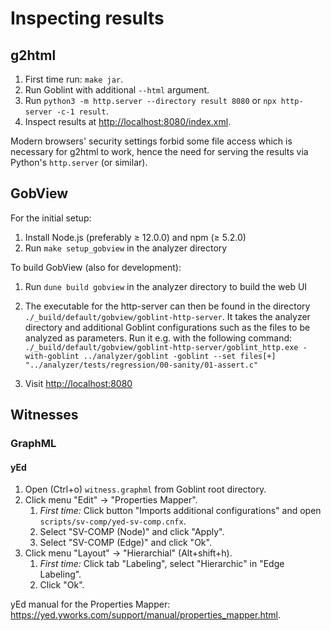 # Inspecting results

## g2html
1. First time run: `make jar`.
2. Run Goblint with additional `--html` argument.
3. Run `python3 -m http.server --directory result 8080`
   or  `npx http-server -c-1 result`.
4. Inspect results at <http://localhost:8080/index.xml>.

Modern browsers' security settings forbid some file access which is necessary for g2html to work, hence the need for serving the results via Python's `http.server` (or similar).

## GobView

For the initial setup:

1. Install Node.js (preferably ≥ 12.0.0) and npm (≥ 5.2.0)
2. Run `make setup_gobview` in the analyzer directory

To build GobView (also for development):

1. Run `dune build gobview` in the analyzer directory to build the web UI
2. The executable for the http-server can then be found in the directory `./_build/default/gobview/goblint-http-server`. It takes the analyzer directory and additional Goblint configurations such as the files to be analyzed as parameters. Run it e.g. with the following command:\
`./_build/default/gobview/goblint-http-server/goblint_http.exe -with-goblint ../analyzer/goblint -goblint --set files[+] "../analyzer/tests/regression/00-sanity/01-assert.c"`

4. Visit <http://localhost:8080>

## Witnesses

### GraphML

#### yEd

1. Open (Ctrl+o) `witness.graphml` from Goblint root directory.
2. Click menu "Edit" → "Properties Mapper".
    1. _First time:_  Click button "Imports additional configurations" and open `scripts/sv-comp/yed-sv-comp.cnfx`.
    2. Select "SV-COMP (Node)" and click "Apply".
    3. Select "SV-COMP (Edge)" and click "Ok".
3. Click menu "Layout" → "Hierarchial" (Alt+shift+h).
    1. _First time:_ Click tab "Labeling", select "Hierarchic" in "Edge Labeling".
    2. Click "Ok".

yEd manual for the Properties Mapper: <https://yed.yworks.com/support/manual/properties_mapper.html>.
